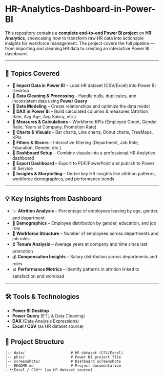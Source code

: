# HR-Analytics-Dashboard-in-Power-BI

This repository contains a **complete end-to-end Power BI project** on **HR Analytics**, showcasing how to transform raw HR data into actionable insights for workforce management. The project covers the full pipeline — from importing and cleaning HR data to creating an interactive Power BI dashboard.  

---

## 🚀 Topics Covered  

- 🔹 **Import Data in Power BI** – Load HR dataset (CSV/Excel) into Power BI Desktop  
- 🔹 **Data Cleaning & Processing** – Handle nulls, duplicates, and inconsistent data using **Power Query**  
- 🔹 **Data Modeling** – Create relationships and optimize the data model  
- 🔹 **DAX in Power BI** – Build calculated columns & measures (Attrition Rate, Avg Age, Avg Salary, etc.)  
- 🔹 **Measures & Calculations** – Workforce KPIs (Employee Count, Gender Ratio, Years at Company, Promotion Rate)  
- 🔹 **Charts & Visuals** – Bar charts, Line charts, Donut charts, TreeMaps, KPIs  
- 🔹 **Filters & Slicers** – Interactive filtering (Department, Job Role, Education, Gender, etc.)  
- 🔹 **Dashboard Setup** – Combine visuals into a professional HR Analytics dashboard  
- 🔹 **Export Dashboard** – Export to PDF/PowerPoint and publish to Power BI Service  
- 🔹 **Insights & Storytelling** – Derive key HR insights like attrition patterns, workforce demographics, and performance trends  

---

## 💡 Key Insights from Dashboard  

- 📉 **Attrition Analysis** – Percentage of employees leaving by age, gender, and department  
- 👥 **Demographics** – Employee distribution by gender, education, and job role  
- 💼 **Workforce Structure** – Number of employees across departments and job roles  
- ⏳ **Tenure Analysis** – Average years at company and time since last promotion  
- 💰 **Compensation Insights** – Salary distribution across departments and roles  
- 📊 **Performance Metrics** – Identify patterns in attrition linked to satisfaction and workload  

---

## 🛠 Tools & Technologies  
- **Power BI Desktop**  
- **Power Query** (ETL & Data Cleaning)  
- **DAX** (Data Analysis Expressions)  
- **Excel / CSV** (as HR dataset source)  
## 📂 Project Structure  

```plaintext
|-- data/                     # HR dataset (CSV/Excel)
|-- pbix/                     # Power BI project file
|-- screenshots/              # Dashboard screenshots
|-- README.md                 # Project documentation
- **Excel / CSV** (as HR dataset source)  

